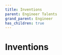```yaml
---
title: Inventions
parent: Engineer Talents
grand_parent: Engineer
has_children: true
---
```


# Inventions
